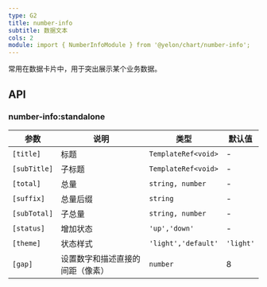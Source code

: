 ```yaml
---
type: G2
title: number-info
subtitle: 数据文本
cols: 2
module: import { NumberInfoModule } from '@yelon/chart/number-info';
---
```


常用在数据卡片中，用于突出展示某个业务数据。

## API

### number-info:standalone

| 参数 | 说明 | 类型 | 默认值 |
|----|----|----|-----|
| `[title]` | 标题 | `TemplateRef<void>` | - |
| `[subTitle]` | 子标题 | `TemplateRef<void>` | - |
| `[total]` | 总量 | `string, number` | - |
| `[suffix]` | 总量后缀 | `string` | - |
| `[subTotal]` | 子总量 | `string, number` | - |
| `[status]` | 增加状态 | `'up','down'` | - |
| `[theme]` | 状态样式 | `'light','default'` | `'light'` |
| `[gap]` | 设置数字和描述直接的间距（像素） | `number` | 8 |
